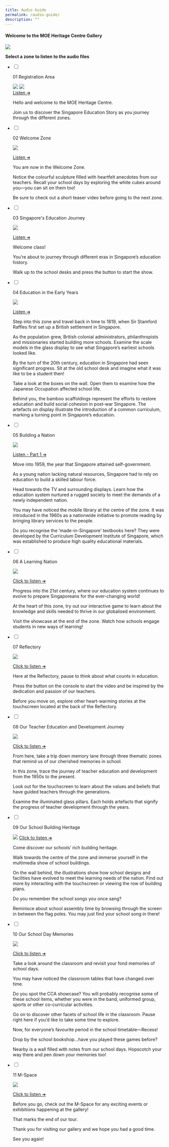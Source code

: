 ```yaml
---
title: Audio Guide
permalink: /audio-guide/
description: ""
---
```

#### Welcome to the MOE Heritage Centre Gallery
![](/images/Audio%20Guide/gallerymap.png)

**Select a zone to listen to the audio files**

<ul class="jekyllcodex_accordion">  
  
<li>  
  
<input type="checkbox" id="accordion1">  
  
<label for="accordion1">01 Registration Area</label>  
  
<div>  
  
<p>
</p>

![](/images/Audio%20Guide/01_registration.jpg)
	![](/images/Audio%20Guide/01_registration.jpg)
<br><a href="https://drive.google.com/file/d/130Wr7fWNJ3dRAOjthnHXsAoIgffqmNf9/view?usp=share_link target=">Listen ➔</a>
<p>Hello and welcome to the MOE Heritage Centre.  
  
Join us to discover the Singapore Education Story as you journey through the different zones.
</p><p></p>  
  
</div>  
  
</li>  
<li>  
  
<input type="checkbox" id="accordion2">  
  
<label for="accordion2">02 Welcome Zone</label>  
  
<div>  
  
<p>

![](/images/Audio%20Guide/02_welcomezone.jpg)

</p><p><a target="\_blank" href="https://drive.google.com/file/d/1XEo1b_FK_nYKS0sP_oKoFrEn1cw7BCBx/view?usp=share_link">Listen ➔</a>

You are now in the Welcome Zone.  
  
Notice the colourful sculpture filled with heartfelt anecdotes from our teachers. Recall your school days by exploring the white cubes around you—you can sit on them too!  
  
Be sure to check out a short teaser video before going to the next zone.
</p>  
  
</div>  
  
</li>  
  
<li>  
  
<input type="checkbox" id="accordion3">  
  
<label for="accordion3">03 Singapore's Education Journey </label>  
  
<div>  
  
<p>

![](/images/Audio%20Guide/03_projection.jpg)

<a href="https://drive.google.com/file/d/1dsupnHenmZoTZLCE7PDJ0vOqtpKyjf65/view?usp=share_link target=">Listen ➔</a>
</p><p>Welcome class!  
  
You’re about to journey through different eras in Singapore’s education history.  
  
Walk up to the school desks and press the button to start the show.
  
</p>  
  
</div>  
  
</li>  
	
<li>  
  
<input type="checkbox" id="accordion4">  
  
<label for="accordion4">04 Education in the Early Years</label>  
  
<div>  
  
<p>

![](/images/Audio%20Guide/04_educationearlyyears.jpg)

<a target="\_blank" href="https://drive.google.com/file/d/1OOsnwtZvdS3F03QzvO_1KvDtqiMKCu5F/view?usp=sharing">Listen ➔</a>
</p><p>Step into this zone and travel back in time to 1819, when Sir Stamford Raffles first set up a British settlement in Singapore.  
  
As the population grew, British colonial administrators, philanthropists and missionaries started building more schools. Examine the scale models in the glass display to see what Singapore’s earliest schools looked like.  
  
By the turn of the 20th century, education in Singapore had seen significant progress. Sit at the old school desk and imagine what it was like to be a student then!  
  
Take a look at the boxes on the wall. Open them to examine how the Japanese Occupation affected school life.  
  
Behind you, the bamboo scaffoldings represent the efforts to restore education and build social cohesion in post-war Singapore. The artefacts on display illustrate the introduction of a common curriculum, marking a turning point in Singapore’s education.
  
</p>  
  
</div>  
  
</li>  	
  
<li>  
  
<input type="checkbox" id="accordion5">  
  
<label for="accordion5">05 Building a Nation </label>  
  
<div>  
  
<p>


![](/images/Audio%20Guide/05_buildingnation.jpg)

<a target="\_blank" href="https://drive.google.com/file/d/18MLwgVZaaHtAaND_5mfMki0admM2XYd5/view?usp=share_link">Listen - Part 1 ➔</a>
	
</p><p>Move into 1959, the year that Singapore attained self-government.  
  
As a young nation lacking natural resources, Singapore had to rely on education to build a skilled labour force.  
  
Head towards the TV and surrounding displays. Learn how the education system nurtured a rugged society to meet the demands of a newly independent nation.  
  
You may have noticed the mobile library at the centre of the zone. It was introduced in the 1960s as a nationwide initiative to promote reading by bringing library services to the people.  
  
Do you recognise the ‘made-in-Singapore’ textbooks here? They were developed by the Curriculum Development Institute of Singapore, which was established to produce high quality educational materials.
  
</p>  
  
</div>  
  
</li>  

<li>  
  
<input type="checkbox" id="accordion6">  
  
<label for="accordion6">06 A Learning Nation</label>  
  
<div>  
  
<p>


![](/images/Audio%20Guide/06_learningnation.jpg)

<a target="\_blank" href="https://drive.google.com/file/d/17bSB41hM4z5JccmpIYMpai7E6epsmdO9/view?usp=sharing">Click to listen ➔</a>
	

</p><p>Progress into the 21st&nbsp;century, where our education system continues to evolve to prepare Singaporeans for the ever-changing world!  
  
At the heart of this zone, try out our interactive game to learn about the knowledge and skills needed to thrive in our globalised environment.  
  
Visit the showcase at the end of the zone. Watch how schools engage students in new ways of learning!
  
</p>  
  
</div>  
  
</li>  
	
<li>  
  
<input type="checkbox" id="accordion7">  
  
<label for="accordion7">07 Reflectory</label>  
  
<div>  
  
<p>

![](/images/Audio%20Guide/07_reflectory.jpg)

<a target="\_blank" href="https://drive.google.com/file/d/1Mq9biDpHxG4qM_euQSo6mPM8COST9Qz-/view?usp=sharing">Click to listen ➔</a>
	

</p><p>Here at the Reflectory, pause to think about what counts in education.  
  
Press the button on the console to start the video and be inspired by the dedication and passion of our teachers.  
  
Before you move on, explore other heart-warming stories at the touchscreen located at the back of the Reflectory.
  
</p>  
  
</div>  
  
</li>  

<li>  
  
<input type="checkbox" id="accordion8">  
  
<label for="accordion8">08 Our Teacher Education and Development Journey</label>  
  
<div>  
  
<p>

![](/images/Audio%20Guide/08_teacherdevelopment.jpg)

<a target="\_blank" href="https://drive.google.com/file/d/1N0SZiX_pPwpBvbQR2HS9GQgt1isMjQAT/view?usp=sharing">Click to listen ➔</a>
	

</p><p>From here, take a trip down memory lane through three thematic zones that remind us of our cherished memories in school.  
  
In this zone, trace the journey of teacher education and development from the 1950s to the present.  
  
Look out for the touchscreen to learn about the values and beliefs that have guided teachers through the generations.  
  
Examine the illuminated glass pillars. Each holds artefacts that signify the progress of teacher development through the years.
</p>  
  
</div>  
  
</li>  

<li>  
  
<input type="checkbox" id="accordion9">  
  
<label for="accordion9">09 Our School Building Heritage</label>  
  
<div>  
  
<p>

![](/images/Audio%20Guide/09_schoolbuilding.jpg)
<a target="\_blank" href="https://drive.google.com/file/d/19ToWIUZYBMcuP8dE5mxqW61-SLOz8bDY/view?usp=sharing">Click to listen ➔</a>
	

</p><p>Come discover our schools’ rich building heritage.  
  
Walk towards the centre of the zone and immerse yourself in the multimedia show of school buildings.  
  
On the wall behind, the illustrations show how school designs and facilities have evolved to meet the learning needs of the nation. Find out more by interacting with the touchscreen or viewing the row of building plans.  
  
Do you remember the school songs you once sang?  
  
Reminisce about school assembly time by browsing through the screen in between the flag poles. You may just find your school song in there!
</p>  
  
</div>  
  
</li>

<li>  
  
<input type="checkbox" id="accordion10">  
  
<label for="accordion10">10 Our School Day Memories</label>  
  
<div>  
  
<p>

![](/images/Audio%20Guide/10_schoolday.jpg)

<a target="\_blank" href="https://drive.google.com/file/d/1vizy2jRw8oXJelm-8oWsFp85s4kmhplU/view?usp=sharing">Click to listen ➔</a>
	

</p><p>Take a look around the classroom and revisit your fond memories of school days.  
  
You may have noticed the classroom tables that have changed over time.  
  
Do you spot the CCA showcase? You will probably recognise some of these school items, whether you were in the band, uniformed group, sports or other co-curricular activities.  
  
Go on to discover other facets of school life in the classroom. Pause right here if you’d like to take some time to explore.  
  
Now, for everyone’s favourite period in the school timetable—Recess!  
  
Drop by the school bookshop…have you played these games before?  
  
Nearby is a wall filled with notes from our school days. Hopscotch your way there and pen down your memories too!
</p>  
  
</div>  
  
</li>
	
<li>  
  
<input type="checkbox" id="accordion11">  
  
<label for="accordion11">11 M-Space</label>  
  
<div>  
  
<p>

![](/images/Audio%20Guide/11_mspace.jpg)

<a target="\_blank" href="https://drive.google.com/file/d/1mmgcZvdI88JYnTbtHMac86N7Y0I4OvxY/view?usp=sharing">Click to listen ➔</a>
	

</p><p>Before you go, check out the M-Space for any exciting events or exhibitions happening at the gallery!  
  
That marks the end of our tour.  
  
Thank you for visiting our gallery and we hope you had a good time.  
  
See you again!
</p>  
  
</div>  
  
</li>  
</ul>